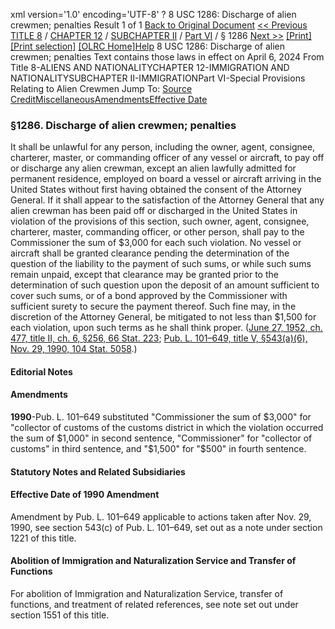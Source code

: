 xml version='1.0' encoding='UTF-8' ?
8 USC 1286: Discharge of alien crewmen; penalties
 Result 1 of 1
[Back to Original Document](/view.xhtml;jsessionid=2864C093A212ED5698DD87541E92B466)
[<< Previous](#)
 [TITLE 8](/view.xhtml;jsessionid=2864C093A212ED5698DD87541E92B466?req=granuleid%3AUSC-prelim-title8&saved=%7CZ3JhbnVsZWlkOlVTQy1wcmVsaW0tdGl0bGU4LXNlY3Rpb24xMjg2%7C%7C%7C0%7Cfalse%7Cprelim&edition=prelim) / [CHAPTER 12](/view.xhtml;jsessionid=2864C093A212ED5698DD87541E92B466?req=granuleid%3AUSC-prelim-title8-chapter12&saved=%7CZ3JhbnVsZWlkOlVTQy1wcmVsaW0tdGl0bGU4LXNlY3Rpb24xMjg2%7C%7C%7C0%7Cfalse%7Cprelim&edition=prelim) / [SUBCHAPTER II](/view.xhtml;jsessionid=2864C093A212ED5698DD87541E92B466?req=granuleid%3AUSC-prelim-title8-chapter12-subchapter2&saved=%7CZ3JhbnVsZWlkOlVTQy1wcmVsaW0tdGl0bGU4LXNlY3Rpb24xMjg2%7C%7C%7C0%7Cfalse%7Cprelim&edition=prelim) / [Part VI](/view.xhtml;jsessionid=2864C093A212ED5698DD87541E92B466?req=granuleid%3AUSC-prelim-title8-chapter12-subchapter2-part6&saved=%7CZ3JhbnVsZWlkOlVTQy1wcmVsaW0tdGl0bGU4LXNlY3Rpb24xMjg2%7C%7C%7C0%7Cfalse%7Cprelim&edition=prelim) / § 1286
 [Next >>](#)
[[Print]](#)
 [[Print selection]](#)
[[OLRC Home]](/browse.xhtml;jsessionid=2864C093A212ED5698DD87541E92B466)[Help](/navHelp.xhtml;jsessionid=2864C093A212ED5698DD87541E92B466)
8 USC 1286: Discharge of alien crewmen; penalties
Text contains those laws in effect on April 6, 2024
From Title 8-ALIENS AND NATIONALITYCHAPTER 12-IMMIGRATION AND NATIONALITYSUBCHAPTER II-IMMIGRATIONPart VI-Special Provisions Relating to Alien Crewmen
Jump To: [Source Credit](#sourcecredit)[Miscellaneous](#miscellaneous-note)[Amendments](#amendment-note)[Effective Date](#effectivedate-amendment-note)
### §1286. Discharge of alien crewmen; penalties
It shall be unlawful for any person, including the owner, agent, consignee, charterer, master, or commanding officer of any vessel or aircraft, to pay off or discharge any alien crewman, except an alien lawfully admitted for permanent residence, employed on board a vessel or aircraft arriving in the United States without first having obtained the consent of the Attorney General. If it shall appear to the satisfaction of the Attorney General that any alien crewman has been paid off or discharged in the United States in violation of the provisions of this section, such owner, agent, consignee, charterer, master, commanding officer, or other person, shall pay to the Commissioner the sum of $3,000 for each such violation. No vessel or aircraft shall be granted clearance pending the determination of the question of the liability to the payment of such sums, or while such sums remain unpaid, except that clearance may be granted prior to the determination of such question upon the deposit of an amount sufficient to cover such sums, or of a bond approved by the Commissioner with sufficient surety to secure the payment thereof. Such fine may, in the discretion of the Attorney General, be mitigated to not less than $1,500 for each violation, upon such terms as he shall think proper.
([June 27, 1952, ch. 477, title II, ch. 6, §256, 66 Stat. 223](/statviewer.htm?volume=66&page=223); [Pub. L. 101–649, title V, §543(a)(6), Nov. 29, 1990, 104 Stat. 5058](/statviewer.htm?volume=104&page=5058).)
#### **Editorial Notes**
#### Amendments
**1990**-Pub. L. 101–649 substituted "Commissioner the sum of $3,000" for "collector of customs of the customs district in which the violation occurred the sum of $1,000" in second sentence, "Commissioner" for "collector of customs" in third sentence, and "$1,500" for "$500" in fourth sentence.
#### **Statutory Notes and Related Subsidiaries**
#### Effective Date of 1990 Amendment
Amendment by Pub. L. 101–649 applicable to actions taken after Nov. 29, 1990, see section 543(c) of Pub. L. 101–649, set out as a note under section 1221 of this title.
#### Abolition of Immigration and Naturalization Service and Transfer of Functions
For abolition of Immigration and Naturalization Service, transfer of functions, and treatment of related references, see note set out under section 1551 of this title.
